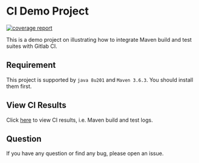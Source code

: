 
# CI Demo Project

[![coverage report](https://gitlab.buaaoo.top/SivilTaram/ci-demo-project/badges/master/coverage.svg)](https://gitlab.buaaoo.top/SivilTaram/ci-demo-project/commits/master)

This is a demo project on illustrating how to integrate Maven build and test suites with Gitlab CI.

## Requirement

This project is supported by `java 8u201` and `Maven 3.6.3`. You should install them first.

## View CI Results

Click [here](https://gitlab.buaaoo.top/SivilTaram/ci-demo-project/pipelines) to view CI results, i.e. Maven build and test logs.

## Question

If you have any question or find any bug, please open an issue.